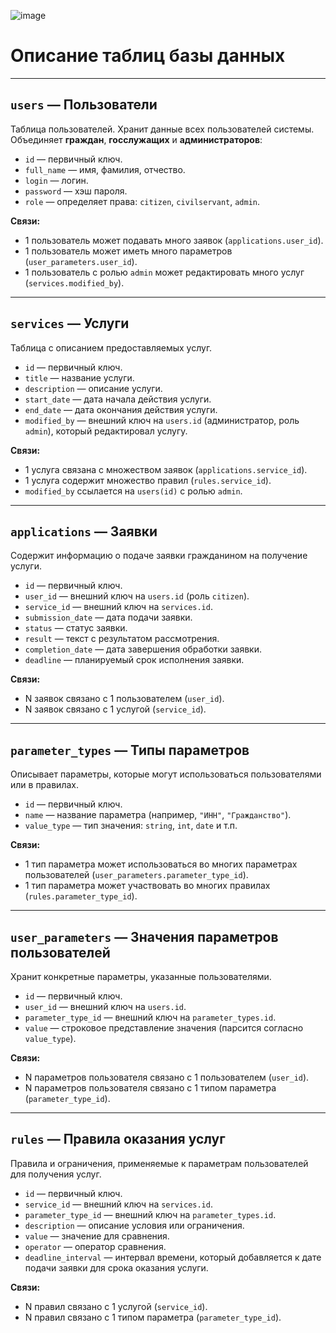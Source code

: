 ![image](https://github.com/user-attachments/assets/56e0c112-248f-4d1b-a141-7ba05fb3e56a)



# Описание таблиц базы данных

---

## `users` — Пользователи  
Таблица пользователей. Хранит данные всех пользователей системы. Объединяет **граждан**, **госслужащих** и **администраторов**:

- `id` — первичный ключ.  
- `full_name` — имя, фамилия, отчество.  
- `login` — логин.  
- `password` — хэш пароля.  
- `role` — определяет права: `citizen`, `civilservant`, `admin`.  

**Связи:**

- 1 пользователь может подавать много заявок (`applications.user_id`).  
- 1 пользователь может иметь много параметров (`user_parameters.user_id`).  
- 1 пользователь с ролью `admin` может редактировать много услуг (`services.modified_by`).

---

## `services` — Услуги  
Таблица с описанием предоставляемых услуг.

- `id` — первичный ключ.  
- `title` — название услуги.  
- `description` — описание услуги.  
- `start_date` — дата начала действия услуги.  
- `end_date` — дата окончания действия услуги.  
- `modified_by` — внешний ключ на `users.id` (администратор, роль `admin`), который редактировал услугу.  

**Связи:**

- 1 услуга связана с множеством заявок (`applications.service_id`).  
- 1 услуга содержит множество правил (`rules.service_id`).  
- `modified_by` ссылается на `users(id)` с ролью `admin`.

---

## `applications` — Заявки  
Содержит информацию о подаче заявки гражданином на получение услуги.

- `id` — первичный ключ.  
- `user_id` — внешний ключ на `users.id` (роль `citizen`).  
- `service_id` — внешний ключ на `services.id`.  
- `submission_date` — дата подачи заявки.  
- `status` — статус заявки.  
- `result` — текст с результатом рассмотрения.  
- `completion_date` — дата завершения обработки заявки.  
- `deadline` — планируемый срок исполнения заявки.  

**Связи:**

- N заявок связано с 1 пользователем (`user_id`).  
- N заявок связано с 1 услугой (`service_id`).

---

## `parameter_types` — Типы параметров  
Описывает параметры, которые могут использоваться пользователями или в правилах.

- `id` — первичный ключ.  
- `name` — название параметра (например, `"ИНН"`, `"Гражданство"`).  
- `value_type` — тип значения: `string`, `int`, `date` и т.п.  

**Связи:**

- 1 тип параметра может использоваться во многих параметрах пользователей (`user_parameters.parameter_type_id`).  
- 1 тип параметра может участвовать во многих правилах (`rules.parameter_type_id`).

---

## `user_parameters` — Значения параметров пользователей  
Хранит конкретные параметры, указанные пользователями.

- `id` — первичный ключ.  
- `user_id` — внешний ключ на `users.id`.  
- `parameter_type_id` — внешний ключ на `parameter_types.id`.  
- `value` — строковое представление значения (парсится согласно `value_type`).  

**Связи:**

- N параметров пользователя связано с 1 пользователем (`user_id`).  
- N параметров пользователя связано с 1 типом параметра (`parameter_type_id`).

---

## `rules` — Правила оказания услуг  
Правила и ограничения, применяемые к параметрам пользователей для получения услуг.

- `id` — первичный ключ.  
- `service_id` — внешний ключ на `services.id`.  
- `parameter_type_id` — внешний ключ на `parameter_types.id`.  
- `description` — описание условия или ограничения.  
- `value` — значение для сравнения.  
- `operator` — оператор сравнения.  
- `deadline_interval` — интервал времени, который добавляется к дате подачи заявки для срока оказания услуги.  

**Связи:**

- N правил связано с 1 услугой (`service_id`).  
- N правил связано с 1 типом параметра (`parameter_type_id`).

